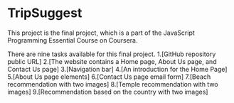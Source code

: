 # TripSuggest
This project is the final project, which is a part of the JavaScript Programming Essential Course on Coursera.

There are nine tasks available for this final project.
1.[GitHub repository public URL] 
2.[The website contains a Home page, About Us page, and Contact Us page] 
3.[Navigation bar] 
4.[An introduction for the Home Page] 
5.[About Us page elements] 
6.[Contact Us page email form] 
7.[Beach recommendation with two images] 
8.[Temple recommendation with two images] 
9.[Recommendation based on the country with two images] 
